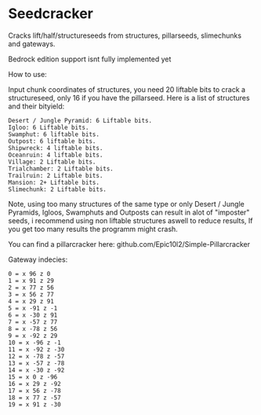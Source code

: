# Seedcracker
Cracks lift/half/structureseeds from structures, pillarseeds, slimechunks and gateways.

Bedrock edition support isnt fully implemented yet

How to use:

Input chunk coordinates of structures,
you need 20 liftable bits to crack a structureseed, only 16 if you have the pillarseed.
Here is a list of structures and their bityield:
```
Desert / Jungle Pyramid: 6 Liftable bits.
Igloo: 6 Liftable bits.
Swamphut: 6 liftable bits.
Outpost: 6 liftable bits.
Shipwreck: 4 liftable bits.
Oceanruin: 4 liftable bits.
Village: 2 Liftable bits.
Trialchamber: 2 Liftable bits.
Trailruin: 2 Liftable bits.
Mansion: 2+ Liftable bits.
Slimechunk: 2 Liftable bits.
```

Note, using too many structures of the same type or only Desert / Jungle Pyramids, Igloos, Swamphuts and Outposts can result in alot of "imposter" seeds, i recommend using non liftable structures aswell to reduce results, If you get too many results the programm might crash.

You can find a pillarcracker here: github.com/Epic10l2/Simple-Pillarcracker

Gateway indecies:

```
0 = x 96 z 0
1 = x 91 z 29
2 = x 77 z 56
3 = x 56 z 77
4 = x 29 z 91
5 = x -91 z -1
6 = x -30 z 91
7 = x -57 z 77
8 = x -78 z 56
9 = x -92 z 29
10 = x -96 z -1
11 = x -92 z -30
12 = x -78 z -57
13 = x -57 z -78
14 = x -30 z -92
15 = x 0 z -96
16 = x 29 z -92
17 = x 56 z -78
18 = x 77 z -57
19 = x 91 z -30
```


